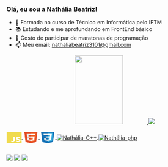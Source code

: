 ### Olá, eu sou a Nathália Beatriz!

- 🏫 Formada no curso de Técnico em Informática pelo IFTM
- 📚 Estudando e me aprofundando em FrontEnd básico
- 💖 Gosto de participar de maratonas de programação
- 📫 Meu email: nathaliabeatriz3101@gmail.com

<div align="center">
  <a href="https://github.com/nathaliabeatriz">
  <img height="180em" width="50%" src="https://github-readme-stats.vercel.app/api?username=nathaliabeatriz&show_icons=true&theme=radical&include_all_commits=true&count_private=true"/>
 <img height="180em" src="https://github-readme-stats.vercel.app/api/top-langs/?username=nathaliabeatriz&layout=compact&langs_count=7&theme=radical"/>
 </div>
  
<div style="display: inline_block"><br>
  <img align="center" alt="Nathália-Js" height="30" width="40" src="https://raw.githubusercontent.com/devicons/devicon/master/icons/javascript/javascript-plain.svg">
  <img align="center" alt="Nathália-HTML" height="30" width="40" src="https://raw.githubusercontent.com/devicons/devicon/master/icons/html5/html5-original.svg">
  <img align="center" alt="Nathália-CSS" height="30" width="40" src="https://raw.githubusercontent.com/devicons/devicon/master/icons/css3/css3-original.svg">
  <img align="center" alt="Nathália-C++" height="30" width="40" src="https://cdn.jsdelivr.net/gh/devicons/devicon/icons/cplusplus/cplusplus-original.svg">
  <img align="center" alt="Nathália-php" height="30" width="40" src="https://cdn.jsdelivr.net/gh/devicons/devicon/icons/php/php-plain.svg">
</div>
  
  ##
  
 <div> 
  <a href="https://instagram.com/nathalialeonell" target="_blank"><img src="https://img.shields.io/badge/-Instagram-%23E4405F?style=for-the-badge&logo=instagram&logoColor=white" target="_blank"></a>
  <a href = "mailto:nathaliabeatriz@gmail.com"><img src="https://img.shields.io/badge/-Gmail-%23333?style=for-the-badge&logo=gmail&logoColor=white" target="_blank"></a>
  <a href="#" target="_blank"><img src="https://img.shields.io/badge/-LinkedIn-%230077B5?style=for-the-badge&logo=linkedin&logoColor=white" target="_blank"></a> 
</div>

